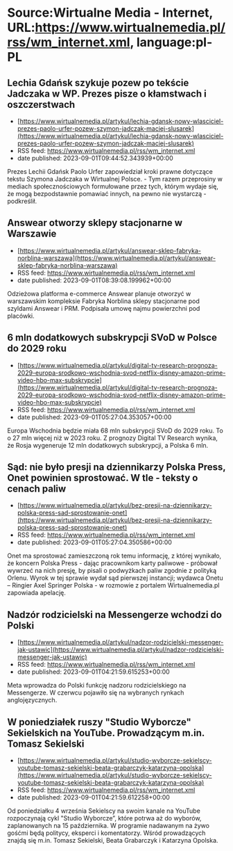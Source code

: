 # Source:Wirtualne Media - Internet, URL:https://www.wirtualnemedia.pl/rss/wm_internet.xml, language:pl-PL

## Lechia Gdańsk szykuje pozew po tekście Jadczaka w WP. Prezes pisze o kłamstwach i oszczerstwach
 - [https://www.wirtualnemedia.pl/artykul/lechia-gdansk-nowy-wlasciciel-prezes-paolo-urfer-pozew-szymon-jadczak-maciej-slusarek](https://www.wirtualnemedia.pl/artykul/lechia-gdansk-nowy-wlasciciel-prezes-paolo-urfer-pozew-szymon-jadczak-maciej-slusarek)
 - RSS feed: https://www.wirtualnemedia.pl/rss/wm_internet.xml
 - date published: 2023-09-01T09:44:52.343939+00:00

Prezes Lechii Gdańsk Paolo Urfer zapowiedział kroki prawne dotyczące tekstu Szymona Jadczaka w Wirtualnej Polsce. - Tym razem przeprosiny w mediach społecznościowych formułowane przez tych, którym wydaje się, że mogą bezpodstawnie pomawiać innych, na pewno nie wystarczą - podkreślił.

## Answear otworzy sklepy stacjonarne w Warszawie
 - [https://www.wirtualnemedia.pl/artykul/answear-sklep-fabryka-norblina-warszawa](https://www.wirtualnemedia.pl/artykul/answear-sklep-fabryka-norblina-warszawa)
 - RSS feed: https://www.wirtualnemedia.pl/rss/wm_internet.xml
 - date published: 2023-09-01T08:39:08.199962+00:00

Odzieżowa platforma e-commerce Answear planuje otworzyć w warszawskim kompleksie Fabryka Norblina sklepy stacjonarne pod szyldami Answear i PRM. Podpisała umowę najmu powierzchni pod placówki.

## 6 mln dodatkowych subskrypcji SVoD w Polsce do 2029 roku
 - [https://www.wirtualnemedia.pl/artykul/digital-tv-research-prognoza-2029-europa-srodkowo-wschodnia-svod-netflix-disney-amazon-prime-video-hbo-max-subskrypcje](https://www.wirtualnemedia.pl/artykul/digital-tv-research-prognoza-2029-europa-srodkowo-wschodnia-svod-netflix-disney-amazon-prime-video-hbo-max-subskrypcje)
 - RSS feed: https://www.wirtualnemedia.pl/rss/wm_internet.xml
 - date published: 2023-09-01T05:27:04.353057+00:00

Europa Wschodnia będzie miała 68 mln subskrypcji SVoD do 2029 roku. To o 27 mln więcej niż w 2023 roku. Z prognozy Digital TV Research wynika, że Rosja wygeneruje 12 mln dodatkowych subskrypcji, a Polska 6 mln.

## Sąd: nie było presji na dziennikarzy Polska Press, Onet powinien sprostować. W tle - teksty o cenach paliw
 - [https://www.wirtualnemedia.pl/artykul/bez-presji-na-dziennikarzy-polska-press-sad-sprostowanie-onet](https://www.wirtualnemedia.pl/artykul/bez-presji-na-dziennikarzy-polska-press-sad-sprostowanie-onet)
 - RSS feed: https://www.wirtualnemedia.pl/rss/wm_internet.xml
 - date published: 2023-09-01T05:27:04.350586+00:00

Onet ma sprostować zamieszczoną rok temu informację, z której wynikało, że koncern Polska Press - dając pracownikom karty paliwowe - próbował wywrzeć na nich presję, by pisali o podwyżkach paliw zgodnie z polityką Orlenu. Wyrok w tej sprawie wydał sąd pierwszej instancji; wydawca Onetu – Ringier Axel Springer Polska - w rozmowie z portalem Wirtualnemedia.pl zapowiada apelację.

## Nadzór rodzicielski na Messengerze wchodzi do Polski
 - [https://www.wirtualnemedia.pl/artykul/nadzor-rodzicielski-messenger-jak-ustawic](https://www.wirtualnemedia.pl/artykul/nadzor-rodzicielski-messenger-jak-ustawic)
 - RSS feed: https://www.wirtualnemedia.pl/rss/wm_internet.xml
 - date published: 2023-09-01T04:21:59.615253+00:00

Meta wprowadza do Polski funkcję nadzoru rodzicielskiego na Messengerze. W czerwcu pojawiło się na wybranych rynkach anglojęzycznych.

## W poniedziałek ruszy "Studio Wyborcze" Sekielskich na YouTube. Prowadzącym m.in. Tomasz Sekielski
 - [https://www.wirtualnemedia.pl/artykul/studio-wyborcze-sekielscy-youtube-tomasz-sekielski-beata-grabarczyk-katarzyna-opolska](https://www.wirtualnemedia.pl/artykul/studio-wyborcze-sekielscy-youtube-tomasz-sekielski-beata-grabarczyk-katarzyna-opolska)
 - RSS feed: https://www.wirtualnemedia.pl/rss/wm_internet.xml
 - date published: 2023-09-01T04:21:59.612258+00:00

Od poniedziałku 4 września Sekielscy na swoim kanale na YouTube rozpoczynają cykl "Studio Wyborcze”, które potrwa aż do wyborów, zaplanowanych na 15 października. W programie nadawanym na żywo gośćmi będą politycy, eksperci i komentatorzy. Wśród prowadzących znajdą się m.in. Tomasz Sekielski, Beata Grabarczyk i Katarzyna Opolska.

